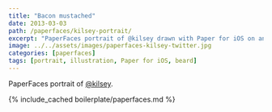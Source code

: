 ```yaml
---
title: "Bacon mustached"
date: 2013-03-03
path: /paperfaces/kilsey-portrait/
excerpt: "PaperFaces portrait of @kilsey drawn with Paper for iOS on an iPad."
image: ../../assets/images/paperfaces-kilsey-twitter.jpg
categories: [paperfaces]
tags: [portrait, illustration, Paper for iOS, beard]
---
```


PaperFaces portrait of [@kilsey](https://twitter.com/kilsey).

{% include_cached boilerplate/paperfaces.md %}

